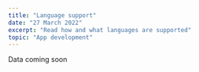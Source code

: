 ```yaml
---
title: "Language support"
date: "27 March 2022"
excerpt: "Read how and what languages are supported"
topic: "App development"
---
```


Data coming soon
